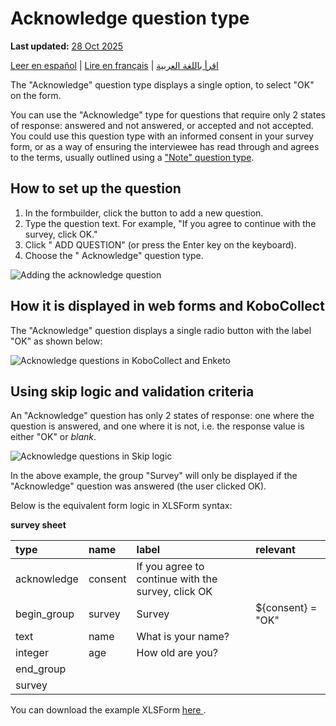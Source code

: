 # Acknowledge question type
**Last updated:** <a href="https://github.com/kobotoolbox/docs/blob/01270a828ec846731411368326ba58114adda98e/source/acknowledge.md" class="reference">28 Oct 2025</a>

<a href="es/acknowledge.html">Leer en español</a> | <a href="fr/acknowledge.html">Lire en français</a> | <a href="ar/acknowledge.html">اقرأ باللغة العربية</a>

The "Acknowledge" question type displays a single option, to select "OK" on the
form.

You can use the "Acknowledge" type for questions that require only 2 states of
response: answered and not answered, or accepted and not accepted. You could use
this question type with an informed consent in your survey form, or as a way of
ensuring the interviewee has read through and agrees to the terms, usually
outlined using a ["Note" question type](question_types.md).

## How to set up the question

1. In the formbuilder, click the <i class="k-icon k-icon-plus"></i> button to
   add a new question.
2. Type the question text. For example, "If you agree to continue with the
   survey, click OK."
3. Click "<i class="k-icon k-icon-plus"></i> ADD QUESTION" (or press the Enter
   key on the keyboard).
4. Choose the "<i class="k-icon k-icon-qt-acknowledge"></i> Acknowledge"
   question type.

![Adding the acknowledge question](images/acknowledge/acknowledge_adding.gif)

## How it is displayed in web forms and KoboCollect

The "Acknowledge" question displays a single radio button with the label "OK" as
shown below:

![Acknowledge questions in KoboCollect and Enketo](images/acknowledge/acknowledge.png)

## Using skip logic and validation criteria

An "Acknowledge" question has only 2 states of response: one where the question
is answered, and one where it is not, i.e. the response value is either "OK" or
_blank_.

![Acknowledge questions in Skip logic](images/acknowledge/acknowledge_skip.gif)

In the above example, the group "Survey" will only be displayed if the
"Acknowledge" question was answered (the user clicked OK).

Below is the equivalent form logic in XLSForm syntax:

**survey sheet**

| type        | name    | label                                              | relevant          |
| :---------- | :------ | :------------------------------------------------- | :---------------- |
| acknowledge | consent | If you agree to continue with the survey, click OK |                   |
| begin_group | survey  | Survey                                             | ${consent} = "OK" |
| text        | name    | What is your name?                                 |                   |
| integer     | age     | How old are you?                                   |                   |
| end_group   |         |                                                    |                   |
| survey |

<p class="note">
  You can download the example XLSForm
  <a
    download
    class="reference"
    href="./_static/files/acknowledge/acknowledge.xlsx"
    >here <i class="k-icon k-icon-file-xls"></i></a
  >.
</p>
